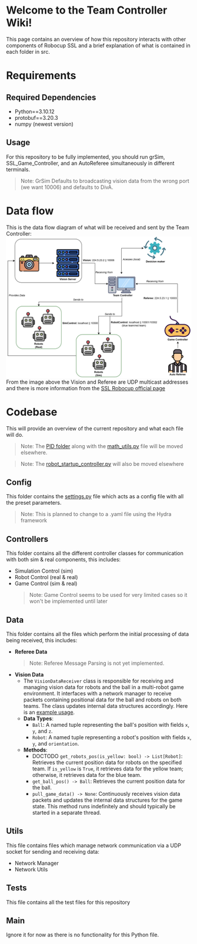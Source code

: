 # Welcome to the Team Controller Wiki!

This page contains an overview of how this repository interacts with other components of Robocup SSL and a brief explanation of what is contained in each folder in src.

# Requirements

## Required Dependencies

- Python==3.10.12
- protobuf==3.20.3
- numpy (newest version)

## Usage

For this repository to be fully implemented, you should run grSim, SSL_Game_Controller, and an AutoReferee simultaneously in different terminals.

> Note: GrSim Defaults to broadcasting vision data from the wrong port (we want 10006) and defaults to DivA.

# Data flow

This is the data flow diagram of what will be received and sent by the Team Controller:
![Dataflow Diagram](docs/SSL_dataflow%20diagram.jpg)
From the image above the Vision and Referee are UDP multicast addresses and there is more information from the [SSL Robocup official page](https://ssl.robocup.org/league-software/#:~:text=Simulation%20Protocol.-,Standard%20Network%20Parameters,-Protocol)

# Codebase

This will provide an overview of the current repository and what each file will do.

> Note: The [PID folder](https://github.com/ICRS-RoboCup-SSL/Team_Controller/tree/main/src/pid) along with the [math_utils.py](https://github.com/ICRS-RoboCup-SSL/Team_Controller/blob/main/src/utils/math_utils.py) file will be moved elsewhere.

> Note: The [robot_startup_controller.py](https://github.com/ICRS-RoboCup-SSL/Team_Controller/blob/main/src/controllers/robot_startup_controller.py) will also be moved elsewhere

## Config

This folder contains the [settings.py](https://github.com/ICRS-RoboCup-SSL/Team_Controller/blob/main/src/config/settings.py) file which acts as a config file with all the preset parameters.

> Note: This is planned to change to a .yaml file using the Hydra framework

## Controllers

This folder contains all the different controller classes for communication with both sim & real components, this includes:

- Simulation Control (sim)
- Robot Control (real & real)
- Game Control (sim & real)
  > Note: Game Control seems to be used for very limited cases so it won't be implemented until later

## Data

This folder contains all the files which perform the initial processing of data being received, this includes:

- **Referee Data**
  > Note: Referee Message Parsing is not yet implemented.
- **Vision Data**
  - The `VisionDataReceiver` class is responsible for receiving and managing vision data for robots and the ball in a multi-robot game environment. It interfaces with a network manager to receive packets containing positional data for the ball and robots on both teams. The class updates internal data structures accordingly. Here is an [example usage](src/tests/vision_receiver_test.py).
  - **Data Types**:
    - `Ball`: A named tuple representing the ball's position with fields `x`, `y`, and `z`.
    - `Robot`: A named tuple representing a robot's position with fields `x`, `y`, and `orientation`.
  - **Methods**:
    - DOCTODO `get_robots_pos(is_yellow: bool) -> List[Robot]`: Retrieves the current position data for robots on the specified team. If `is_yellow` is `True`, it retrieves data for the yellow team; otherwise, it retrieves data for the blue team.
    - `get_ball_pos() -> Ball`: Retrieves the current position data for the ball.
    - `pull_game_data() -> None`: Continuously receives vision data packets and updates the internal data structures for the game state. This method runs indefinitely and should typically be started in a separate thread.

## Utils

This file contains files which manage network communication via a UDP socket for sending and receiving data:

- Network Manager
- Network Utils

## Tests

This file contains all the test files for this repository

## Main

Ignore it for now as there is no functionality for this Python file.
